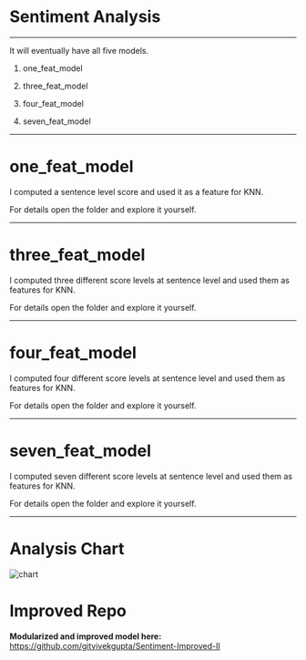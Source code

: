 # Sentiment Analysis

----------------------------------------------------------------------------------------------------------------------


It will eventually have all five models.

1. one_feat_model

2. three_feat_model

3. four_feat_model

4. seven_feat_model

------------------------------------------------------------------------------------------


# one_feat_model

I computed a sentence level score and used it as a feature for KNN.

For details open the folder and explore it yourself.

------------------------------------------------------------------------------------------------------------

# three_feat_model

I computed three different score levels at sentence level and used them as features for KNN.

For details open the folder and explore it yourself.

------------------------------------------------------------------------------------------------------------

# four_feat_model

I computed four different score levels at sentence level and used them as features for KNN.

For details open the folder and explore it yourself.

------------------------------------------------------------------------------------------------------------

# seven_feat_model

I computed seven different score levels at sentence level and used them as features for KNN.

For details open the folder and explore it yourself.

------------------------------------------------------------------------------------------------------------

# Analysis Chart


![chart](https://user-images.githubusercontent.com/17769945/55084125-b2822400-50ca-11e9-91ca-12faf63d2d1c.png)



# Improved Repo

**Modularized and improved model here:** https://github.com/gitvivekgupta/Sentiment-Improved-II
